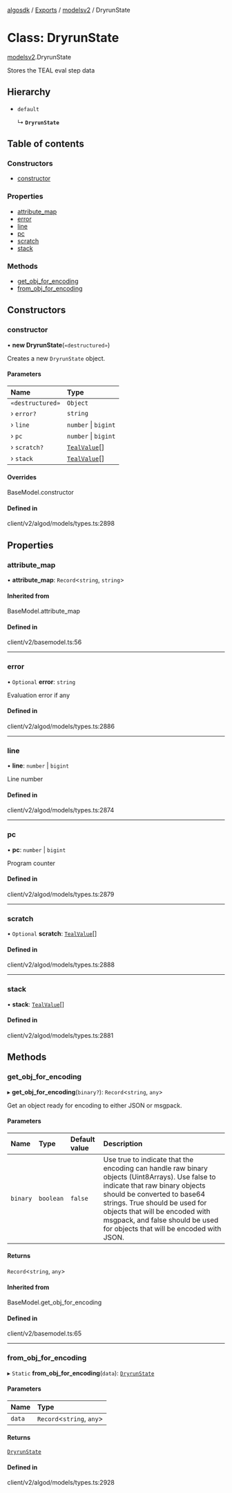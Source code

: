 [algosdk](../README.md) / [Exports](../modules.md) / [modelsv2](../modules/modelsv2.md) / DryrunState

# Class: DryrunState

[modelsv2](../modules/modelsv2.md).DryrunState

Stores the TEAL eval step data

## Hierarchy

- `default`

  ↳ **`DryrunState`**

## Table of contents

### Constructors

- [constructor](modelsv2.DryrunState.md#constructor)

### Properties

- [attribute\_map](modelsv2.DryrunState.md#attribute_map)
- [error](modelsv2.DryrunState.md#error)
- [line](modelsv2.DryrunState.md#line)
- [pc](modelsv2.DryrunState.md#pc)
- [scratch](modelsv2.DryrunState.md#scratch)
- [stack](modelsv2.DryrunState.md#stack)

### Methods

- [get\_obj\_for\_encoding](modelsv2.DryrunState.md#get_obj_for_encoding)
- [from\_obj\_for\_encoding](modelsv2.DryrunState.md#from_obj_for_encoding)

## Constructors

### constructor

• **new DryrunState**(`«destructured»`)

Creates a new `DryrunState` object.

#### Parameters

| Name | Type |
| :------ | :------ |
| `«destructured»` | `Object` |
| › `error?` | `string` |
| › `line` | `number` \| `bigint` |
| › `pc` | `number` \| `bigint` |
| › `scratch?` | [`TealValue`](modelsv2.TealValue.md)[] |
| › `stack` | [`TealValue`](modelsv2.TealValue.md)[] |

#### Overrides

BaseModel.constructor

#### Defined in

client/v2/algod/models/types.ts:2898

## Properties

### attribute\_map

• **attribute\_map**: `Record`\<`string`, `string`\>

#### Inherited from

BaseModel.attribute\_map

#### Defined in

client/v2/basemodel.ts:56

___

### error

• `Optional` **error**: `string`

Evaluation error if any

#### Defined in

client/v2/algod/models/types.ts:2886

___

### line

• **line**: `number` \| `bigint`

Line number

#### Defined in

client/v2/algod/models/types.ts:2874

___

### pc

• **pc**: `number` \| `bigint`

Program counter

#### Defined in

client/v2/algod/models/types.ts:2879

___

### scratch

• `Optional` **scratch**: [`TealValue`](modelsv2.TealValue.md)[]

#### Defined in

client/v2/algod/models/types.ts:2888

___

### stack

• **stack**: [`TealValue`](modelsv2.TealValue.md)[]

#### Defined in

client/v2/algod/models/types.ts:2881

## Methods

### get\_obj\_for\_encoding

▸ **get_obj_for_encoding**(`binary?`): `Record`\<`string`, `any`\>

Get an object ready for encoding to either JSON or msgpack.

#### Parameters

| Name | Type | Default value | Description |
| :------ | :------ | :------ | :------ |
| `binary` | `boolean` | `false` | Use true to indicate that the encoding can handle raw binary objects (Uint8Arrays). Use false to indicate that raw binary objects should be converted to base64 strings. True should be used for objects that will be encoded with msgpack, and false should be used for objects that will be encoded with JSON. |

#### Returns

`Record`\<`string`, `any`\>

#### Inherited from

BaseModel.get\_obj\_for\_encoding

#### Defined in

client/v2/basemodel.ts:65

___

### from\_obj\_for\_encoding

▸ `Static` **from_obj_for_encoding**(`data`): [`DryrunState`](modelsv2.DryrunState.md)

#### Parameters

| Name | Type |
| :------ | :------ |
| `data` | `Record`\<`string`, `any`\> |

#### Returns

[`DryrunState`](modelsv2.DryrunState.md)

#### Defined in

client/v2/algod/models/types.ts:2928
